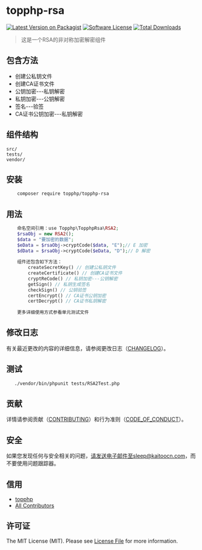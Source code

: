# topphp-rsa

[![Latest Version on Packagist][ico-version]][link-packagist]
[![Software License][ico-license]](LICENSE.md)
[![Total Downloads][ico-downloads]][link-downloads]


>这是一个RSA的非对称加密解密组件

## 包含方法

 - 创建公私钥文件
 - 创建CA证书文件
 - 公钥加密---私钥解密
 - 私钥加密---公钥解密
 - 签名---验签
 - CA证书公钥加密---私钥解密

## 组件结构


```
src/        
tests/
vendor/
```


## 安装

``` bash
    composer require topphp/topphp-rsa
```

## 用法

```php
    命名空间引用：use Topphp\TopphpRsa\RSA2;
    $rsaObj = new RSA2();
    $data = "要加密的数据";
    $eData = $rsaObj->cryptCode($data, "E");// E 加密
    $dData = $rsaObj->cryptCode($eData, "D");// D 解密
    
    组件还包含如下方法：
        createSecretKey() // 创建公私钥文件
        createCertificate() // 创建CA证书文件
        cryptReCode() // 私钥加密---公钥解密
        getSign() // 私钥生成签名
        checkSign() // 公钥验签
        certEncrypt() // CA证书公钥加密
        certDecrypt() // CA证书私钥解密
        
    更多详细使用方式参看单元测试文件
```

## 修改日志

有关最近更改的内容的详细信息，请参阅更改日志（[CHANGELOG](CHANGELOG.md)）。

## 测试

``` bash
   ./vendor/bin/phpunit tests/RSA2Test.php
```

## 贡献

详情请参阅贡献（[CONTRIBUTING](CONTRIBUTING.md)）和行为准则（[CODE_OF_CONDUCT](CODE_OF_CONDUCT.md)）。


## 安全

如果您发现任何与安全相关的问题，请发送电子邮件至sleep@kaitoocn.com，而不要使用问题跟踪器。

## 信用

- [topphp][link-author]
- [All Contributors][link-contributors]

## 许可证

The MIT License (MIT). Please see [License File](LICENSE.md) for more information.

[ico-version]: https://img.shields.io/packagist/v/topphp/component-builder.svg?style=flat-square
[ico-license]: https://img.shields.io/badge/license-MIT-brightgreen.svg?style=flat-square
[ico-travis]: https://img.shields.io/travis/topphp/component-builder/master.svg?style=flat-square
[ico-scrutinizer]: https://img.shields.io/scrutinizer/coverage/g/topphp/component-builder.svg?style=flat-square
[ico-code-quality]: https://img.shields.io/scrutinizer/g/topphp/component-builder.svg?style=flat-square
[ico-downloads]: https://img.shields.io/packagist/dt/topphp/component-builder.svg?style=flat-square

[link-packagist]: https://packagist.org/packages/topphp/component-builder
[link-travis]: https://travis-ci.org/topphp/component-builder
[link-scrutinizer]: https://scrutinizer-ci.com/g/topphp/component-builder/code-structure
[link-code-quality]: https://scrutinizer-ci.com/g/topphp/component-builder
[link-downloads]: https://packagist.org/packages/topphp/component-builder
[link-author]: https://github.com/topphp
[link-contributors]: ../../contributors
